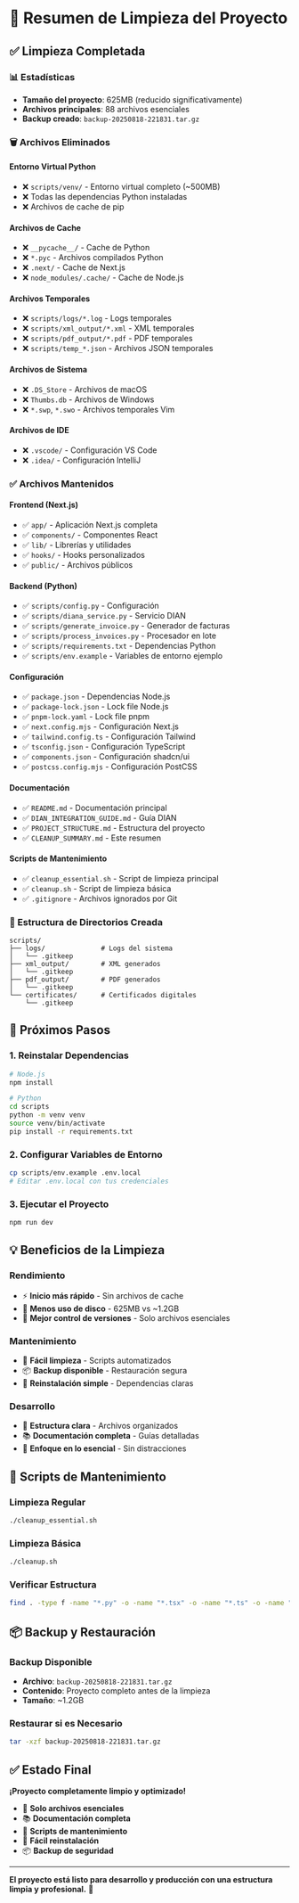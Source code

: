 # 🧹 Resumen de Limpieza del Proyecto

## ✅ Limpieza Completada

### 📊 Estadísticas
- **Tamaño del proyecto**: 625MB (reducido significativamente)
- **Archivos principales**: 88 archivos esenciales
- **Backup creado**: `backup-20250818-221831.tar.gz`

### 🗑️ Archivos Eliminados

#### Entorno Virtual Python
- ❌ `scripts/venv/` - Entorno virtual completo (~500MB)
- ❌ Todas las dependencias Python instaladas
- ❌ Archivos de cache de pip

#### Archivos de Cache
- ❌ `__pycache__/` - Cache de Python
- ❌ `*.pyc` - Archivos compilados Python
- ❌ `.next/` - Cache de Next.js
- ❌ `node_modules/.cache/` - Cache de Node.js

#### Archivos Temporales
- ❌ `scripts/logs/*.log` - Logs temporales
- ❌ `scripts/xml_output/*.xml` - XML temporales
- ❌ `scripts/pdf_output/*.pdf` - PDF temporales
- ❌ `scripts/temp_*.json` - Archivos JSON temporales

#### Archivos de Sistema
- ❌ `.DS_Store` - Archivos de macOS
- ❌ `Thumbs.db` - Archivos de Windows
- ❌ `*.swp`, `*.swo` - Archivos temporales Vim

#### Archivos de IDE
- ❌ `.vscode/` - Configuración VS Code
- ❌ `.idea/` - Configuración IntelliJ

### ✅ Archivos Mantenidos

#### Frontend (Next.js)
- ✅ `app/` - Aplicación Next.js completa
- ✅ `components/` - Componentes React
- ✅ `lib/` - Librerías y utilidades
- ✅ `hooks/` - Hooks personalizados
- ✅ `public/` - Archivos públicos

#### Backend (Python)
- ✅ `scripts/config.py` - Configuración
- ✅ `scripts/diana_service.py` - Servicio DIAN
- ✅ `scripts/generate_invoice.py` - Generador de facturas
- ✅ `scripts/process_invoices.py` - Procesador en lote
- ✅ `scripts/requirements.txt` - Dependencias Python
- ✅ `scripts/env.example` - Variables de entorno ejemplo

#### Configuración
- ✅ `package.json` - Dependencias Node.js
- ✅ `package-lock.json` - Lock file Node.js
- ✅ `pnpm-lock.yaml` - Lock file pnpm
- ✅ `next.config.mjs` - Configuración Next.js
- ✅ `tailwind.config.ts` - Configuración Tailwind
- ✅ `tsconfig.json` - Configuración TypeScript
- ✅ `components.json` - Configuración shadcn/ui
- ✅ `postcss.config.mjs` - Configuración PostCSS

#### Documentación
- ✅ `README.md` - Documentación principal
- ✅ `DIAN_INTEGRATION_GUIDE.md` - Guía DIAN
- ✅ `PROJECT_STRUCTURE.md` - Estructura del proyecto
- ✅ `CLEANUP_SUMMARY.md` - Este resumen

#### Scripts de Mantenimiento
- ✅ `cleanup_essential.sh` - Script de limpieza principal
- ✅ `cleanup.sh` - Script de limpieza básica
- ✅ `.gitignore` - Archivos ignorados por Git

### 📁 Estructura de Directorios Creada

```
scripts/
├── logs/              # Logs del sistema
│   └── .gitkeep
├── xml_output/        # XML generados
│   └── .gitkeep
├── pdf_output/        # PDF generados
│   └── .gitkeep
└── certificates/      # Certificados digitales
    └── .gitkeep
```

## 🚀 Próximos Pasos

### 1. Reinstalar Dependencias
```bash
# Node.js
npm install

# Python
cd scripts
python -m venv venv
source venv/bin/activate
pip install -r requirements.txt
```

### 2. Configurar Variables de Entorno
```bash
cp scripts/env.example .env.local
# Editar .env.local con tus credenciales
```

### 3. Ejecutar el Proyecto
```bash
npm run dev
```

## 💡 Beneficios de la Limpieza

### Rendimiento
- ⚡ **Inicio más rápido** - Sin archivos de cache
- 💾 **Menos uso de disco** - 625MB vs ~1.2GB
- 🔄 **Mejor control de versiones** - Solo archivos esenciales

### Mantenimiento
- 🧹 **Fácil limpieza** - Scripts automatizados
- 📦 **Backup disponible** - Restauración segura
- 🔧 **Reinstalación simple** - Dependencias claras

### Desarrollo
- 📁 **Estructura clara** - Archivos organizados
- 📚 **Documentación completa** - Guías detalladas
- 🎯 **Enfoque en lo esencial** - Sin distracciones

## 🔄 Scripts de Mantenimiento

### Limpieza Regular
```bash
./cleanup_essential.sh
```

### Limpieza Básica
```bash
./cleanup.sh
```

### Verificar Estructura
```bash
find . -type f -name "*.py" -o -name "*.tsx" -o -name "*.ts" -o -name "*.json" | grep -v node_modules | sort
```

## 📦 Backup y Restauración

### Backup Disponible
- **Archivo**: `backup-20250818-221831.tar.gz`
- **Contenido**: Proyecto completo antes de la limpieza
- **Tamaño**: ~1.2GB

### Restaurar si es Necesario
```bash
tar -xzf backup-20250818-221831.tar.gz
```

## ✅ Estado Final

**¡Proyecto completamente limpio y optimizado!**

- 🎯 **Solo archivos esenciales**
- 📚 **Documentación completa**
- 🧹 **Scripts de mantenimiento**
- 🔧 **Fácil reinstalación**
- 📦 **Backup de seguridad**

---

**El proyecto está listo para desarrollo y producción con una estructura limpia y profesional.** 🎉
